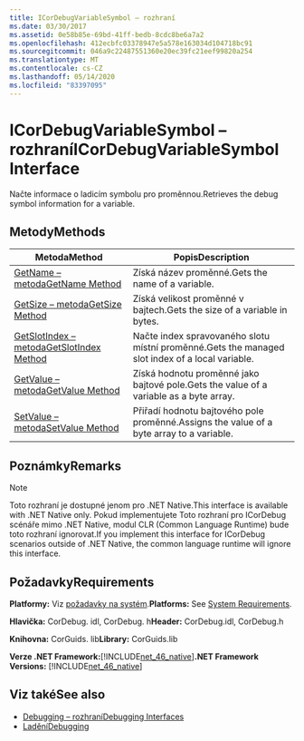 ```yaml
---
title: ICorDebugVariableSymbol – rozhraní
ms.date: 03/30/2017
ms.assetid: 0e58b85e-69bd-41ff-bedb-8cdc8be6a7a2
ms.openlocfilehash: 412ecbfc03378947e5a578e163034d104718bc91
ms.sourcegitcommit: 046a9c22487551360e20ec39fc21eef99820a254
ms.translationtype: MT
ms.contentlocale: cs-CZ
ms.lasthandoff: 05/14/2020
ms.locfileid: "83397095"
---
```

# <a name="icordebugvariablesymbol-interface"></a><span data-ttu-id="2afd7-102">ICorDebugVariableSymbol – rozhraní</span><span class="sxs-lookup"><span data-stu-id="2afd7-102">ICorDebugVariableSymbol Interface</span></span>
<span data-ttu-id="2afd7-103">Načte informace o ladicím symbolu pro proměnnou.</span><span class="sxs-lookup"><span data-stu-id="2afd7-103">Retrieves the debug symbol information for a variable.</span></span>  
  
## <a name="methods"></a><span data-ttu-id="2afd7-104">Metody</span><span class="sxs-lookup"><span data-stu-id="2afd7-104">Methods</span></span>  
  
|<span data-ttu-id="2afd7-105">Metoda</span><span class="sxs-lookup"><span data-stu-id="2afd7-105">Method</span></span>|<span data-ttu-id="2afd7-106">Popis</span><span class="sxs-lookup"><span data-stu-id="2afd7-106">Description</span></span>|  
|------------|-----------------|  
|[<span data-ttu-id="2afd7-107">GetName – metoda</span><span class="sxs-lookup"><span data-stu-id="2afd7-107">GetName Method</span></span>](icordebugvariablesymbol-getname-method.md)|<span data-ttu-id="2afd7-108">Získá název proměnné.</span><span class="sxs-lookup"><span data-stu-id="2afd7-108">Gets the name of a variable.</span></span>|  
|[<span data-ttu-id="2afd7-109">GetSize – metoda</span><span class="sxs-lookup"><span data-stu-id="2afd7-109">GetSize Method</span></span>](icordebugvariablesymbol-getsize-method.md)|<span data-ttu-id="2afd7-110">Získá velikost proměnné v bajtech.</span><span class="sxs-lookup"><span data-stu-id="2afd7-110">Gets the size of a variable in bytes.</span></span>|  
|[<span data-ttu-id="2afd7-111">GetSlotIndex – metoda</span><span class="sxs-lookup"><span data-stu-id="2afd7-111">GetSlotIndex Method</span></span>](icordebugvariablesymbol-getslotindex-method.md)|<span data-ttu-id="2afd7-112">Načte index spravovaného slotu místní proměnné.</span><span class="sxs-lookup"><span data-stu-id="2afd7-112">Gets the managed slot index of a local variable.</span></span>|  
|[<span data-ttu-id="2afd7-113">GetValue – metoda</span><span class="sxs-lookup"><span data-stu-id="2afd7-113">GetValue Method</span></span>](icordebugvariablesymbol-getvalue-method.md)|<span data-ttu-id="2afd7-114">Získá hodnotu proměnné jako bajtové pole.</span><span class="sxs-lookup"><span data-stu-id="2afd7-114">Gets the value of a variable as a byte array.</span></span>|  
|[<span data-ttu-id="2afd7-115">SetValue – metoda</span><span class="sxs-lookup"><span data-stu-id="2afd7-115">SetValue Method</span></span>](icordebugvariablesymbol-setvalue-method.md)|<span data-ttu-id="2afd7-116">Přiřadí hodnotu bajtového pole proměnné.</span><span class="sxs-lookup"><span data-stu-id="2afd7-116">Assigns the value of a byte array to a variable.</span></span>|  
  
## <a name="remarks"></a><span data-ttu-id="2afd7-117">Poznámky</span><span class="sxs-lookup"><span data-stu-id="2afd7-117">Remarks</span></span>  
  
> [!NOTE]
> <span data-ttu-id="2afd7-118">Toto rozhraní je dostupné jenom pro .NET Native.</span><span class="sxs-lookup"><span data-stu-id="2afd7-118">This interface is available with .NET Native only.</span></span> <span data-ttu-id="2afd7-119">Pokud implementujete Toto rozhraní pro ICorDebug scénáře mimo .NET Native, modul CLR (Common Language Runtime) bude toto rozhraní ignorovat.</span><span class="sxs-lookup"><span data-stu-id="2afd7-119">If you implement this interface for ICorDebug scenarios outside of .NET Native, the common language runtime will ignore this interface.</span></span>  
  
## <a name="requirements"></a><span data-ttu-id="2afd7-120">Požadavky</span><span class="sxs-lookup"><span data-stu-id="2afd7-120">Requirements</span></span>  
 <span data-ttu-id="2afd7-121">**Platformy:** Viz [požadavky na systém](../../get-started/system-requirements.md).</span><span class="sxs-lookup"><span data-stu-id="2afd7-121">**Platforms:** See [System Requirements](../../get-started/system-requirements.md).</span></span>  
  
 <span data-ttu-id="2afd7-122">**Hlavička:** CorDebug. idl, CorDebug. h</span><span class="sxs-lookup"><span data-stu-id="2afd7-122">**Header:** CorDebug.idl, CorDebug.h</span></span>  
  
 <span data-ttu-id="2afd7-123">**Knihovna:** CorGuids. lib</span><span class="sxs-lookup"><span data-stu-id="2afd7-123">**Library:** CorGuids.lib</span></span>  
  
 <span data-ttu-id="2afd7-124">**Verze .NET Framework:**[!INCLUDE[net_46_native](../../../../includes/net-46-native-md.md)]</span><span class="sxs-lookup"><span data-stu-id="2afd7-124">**.NET Framework Versions:** [!INCLUDE[net_46_native](../../../../includes/net-46-native-md.md)]</span></span>  
  
## <a name="see-also"></a><span data-ttu-id="2afd7-125">Viz také</span><span class="sxs-lookup"><span data-stu-id="2afd7-125">See also</span></span>

- [<span data-ttu-id="2afd7-126">Debugging – rozhraní</span><span class="sxs-lookup"><span data-stu-id="2afd7-126">Debugging Interfaces</span></span>](debugging-interfaces.md)
- [<span data-ttu-id="2afd7-127">Ladění</span><span class="sxs-lookup"><span data-stu-id="2afd7-127">Debugging</span></span>](index.md)
